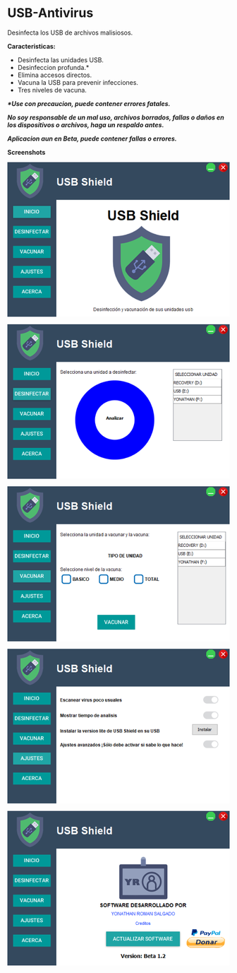 # USB-Antivirus
Desinfecta los USB de archivos malisiosos.

**Caracteristicas:**
 - Desinfecta las unidades USB.
 - Desinfeccion profunda.*
 - Elimina accesos directos.
 - Vacuna la USB para prevenir infecciones.
 - Tres niveles de vacuna.
 
 **_*Use con precaucion, puede contener errores fatales._**
 
 **_No soy responsable de un mal uso, archivos borrados, fallas o daños en los dispositivos o archivos, haga un respaldo antes._**
 
 **_Aplicacion aun en Beta, puede contener fallas o errores._**
 
 **Screenshots**
 
 ![alt text](https://github.com/YonathanR11/USB-Antivirus/blob/master/Screenshots/1.PNG)
  
 ![alt text](https://github.com/YonathanR11/USB-Antivirus/blob/master/Screenshots/2.PNG)
  
 ![alt text](https://github.com/YonathanR11/USB-Antivirus/blob/master/Screenshots/3.PNG)
  
 ![alt text](https://github.com/YonathanR11/USB-Antivirus/blob/master/Screenshots/4.PNG)
  
 ![alt text](https://github.com/YonathanR11/USB-Antivirus/blob/master/Screenshots/5.PNG)
